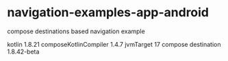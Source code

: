 # navigation-examples-app-android

compose destinations based navigation example

kotlin 1.8.21
composeKotlinCompiler 1.4.7
jvmTarget 17
compose destination 1.8.42-beta
